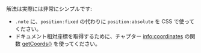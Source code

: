 解法は実際には非常にシンプルです:

- `.note` に、`position:fixed` の代わりに `position:absolute` を CSS で使ってください。
- ドキュメント相対座標を取得するために、チャプター <info:coordinates> の関数 [getCoords()](info:coordinates#getCoords) を使ってください。
